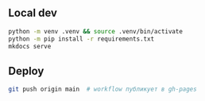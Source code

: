 ## Local dev

```bash
python -m venv .venv && source .venv/bin/activate
python -m pip install -r requirements.txt
mkdocs serve
```

## Deploy

```bash
git push origin main  # workflow публикует в gh-pages
```
